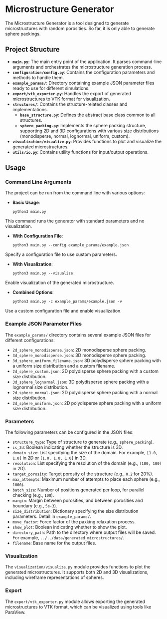 # Microstructure Generator

The Microstructure Generator is a tool designed to generate microstructures with random porosities. So far, it is only able to generate sphere packings.

## Project Structure

- **`main.py`**: The main entry point of the application. It parses command-line arguments and orchestrates the microstructure generation process.
- **`configuration/config.py`**: Contains the configuration parameters and methods to handle them.
- **`example_params/`**: Directory containing example JSON parameter files ready to use for different simulations.
- **`export/vtk_exporter.py`**: Handles the export of generated microstructures to VTK format for visualization.
- **`structures/`**: Contains the structure-related classes and implementations.
  - **`base_structure.py`**: Defines the abstract base class common to all structures.
  - **`sphere_packing.py`**: Implements the sphere packing structure, supporting 2D and 3D configurations with various size distributions (monodisperse, normal, lognormal, uniform, custom).
- **`visualization/visualize.py`**: Provides functions to plot and visualize the generated microstructures.
- **`utils/io.py`**: Contains utility functions for input/output operations.

## Usage

### Command Line Arguments

The project can be run from the command line with various options:

- **Basic Usage**:
  ```console
  python3 main.py
  ```

This command runs the generator with standard parameters and no visualization.

- **With Configuration File**:
  ```console
  python3 main.py --config example_params/example.json
  ```

Specify a configuration file to use custom parameters.

- **With Visualization**:
  ```console
  python3 main.py --visualize
  ```

Enable visualization of the generated microstructure.

- **Combined Options**:
  ```console
  python3 main.py -c example_params/example.json -v
  ```

Use a custom configuration file and enable visualization.


### Example JSON Parameter Files

The `example_params/` directory contains several example JSON files for different configurations:

- `2d_sphere_monodisperse.json`: 2D monodisperse sphere packing.
- `3d_sphere_monodisperse.json`: 3D monodisperse sphere packing.
- `3d_sphere_uniform_filename.json`: 3D polydisperse sphere packing with a uniform size distribution and a custom filename.
- `2d_sphere_custom.json`: 2D polydisperse sphere packing with a custom size distribution.
- `3d_sphere_lognormal.json`: 3D polydisperse sphere packing with a lognormal size distribution.
- `2d_sphere_normal.json`: 2D polydisperse sphere packing with a normal size distribution.
- `2d_sphere_uniform.json`: 2D polydisperse sphere packing with a uniform size distribution.


### Parameters

The following parameters can be configured in the JSON files:

- `structure_type`: Type of structure to generate (e.g., `sphere_packing`).
- `is_3d`: Boolean indicating whether the structure is 3D.
- `domain_size`: List specifying the size of the domain. For example, `[1.0, 1.0]` in 2D or `[1.0, 1.0, 1.0]` in 3D.
- `resolution`: List specifying the resolution of the domain (e.g., `[100, 100]` in 2D).
- `target_porosity`: Target porosity of the structure (e.g., `0.2` for 20%).
- `max_attempts`: Maximum number of attempts to place each sphere (e.g., `1000`).
- `batch_size`: Number of positions generated per loop, for parallel checking (e.g., `100`).
- `margin`: Margin between porosities, and between porosities and boundary (e.g., `5e-3`).
- `size_distribution`: Dictionary specifying the size distribution parameters. Detail in `example_params/`.
- `move_factor`: Force factor of the paxking relaxation process.
- `show_plot`: Boolean indicating whether to show the plot.
- `directory_path`: Path to the directory where output files will be saved. For example, `../../data/generated_microstructures/`.
- `filename`: Base name for the output files.


### Visualization

The `visualization/visualize.py` module provides functions to plot the generated microstructures. It supports both 2D and 3D visualizations, including wireframe representations of spheres.


### Export

The `export/vtk_exporter.py` module allows exporting the generated microstructures to VTK format, which can be visualized using tools like ParaView.
